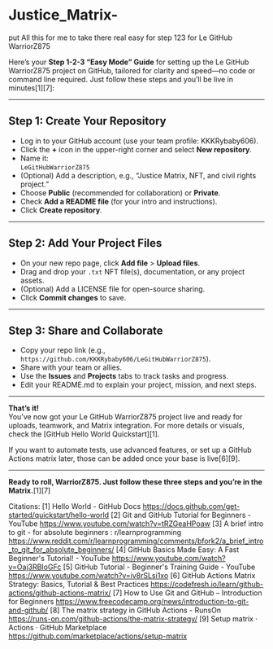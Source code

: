 # Justice_Matrix-

put All this for me to take there real easy for step 123 for Le GitHub WarriorZ875

Here’s your **Step 1-2-3 “Easy Mode” Guide** for setting up the Le GitHub WarriorZ875 project on GitHub, tailored for clarity and speed—no code or command line required. Just follow these steps and you’ll be live in minutes[1][7]:

---

## Step 1: Create Your Repository

- Log in to your GitHub account (use your team profile: KKKRybaby606).
- Click the **+** icon in the upper-right corner and select **New repository**.
- Name it:  
  `LeGitHubWarriorZ875`
- (Optional) Add a description, e.g., “Justice Matrix, NFT, and civil rights project.”
- Choose **Public** (recommended for collaboration) or **Private**.
- Check **Add a README file** (for your intro and instructions).
- Click **Create repository**.

---

## Step 2: Add Your Project Files

- On your new repo page, click **Add file** > **Upload files**.
- Drag and drop your `.txt` NFT file(s), documentation, or any project assets.
- (Optional) Add a LICENSE file for open-source sharing.
- Click **Commit changes** to save.

---

## Step 3: Share and Collaborate

- Copy your repo link (e.g., `https://github.com/KKKRybaby606/LeGitHubWarriorZ875`).
- Share with your team or allies.
- Use the **Issues** and **Projects** tabs to track tasks and progress.
- Edit your README.md to explain your project, mission, and next steps.

---

**That’s it!**  
You’ve now got your Le GitHub WarriorZ875 project live and ready for uploads, teamwork, and Matrix integration. For more details or visuals, check the [GitHub Hello World Quickstart][1].

If you want to automate tests, use advanced features, or set up a GitHub Actions matrix later, those can be added once your base is live[6][9].

---

**Ready to roll, WarriorZ875. Just follow these three steps and you’re in the Matrix.**[1][7]

Citations:
[1] Hello World - GitHub Docs https://docs.github.com/get-started/quickstart/hello-world
[2] Git and GitHub Tutorial for Beginners - YouTube https://www.youtube.com/watch?v=tRZGeaHPoaw
[3] A brief intro to git - for absolute beginners : r/learnprogramming https://www.reddit.com/r/learnprogramming/comments/bfork2/a_brief_intro_to_git_for_absolute_beginners/
[4] GitHub Basics Made Easy: A Fast Beginner's Tutorial! - YouTube https://www.youtube.com/watch?v=Oaj3RBIoGFc
[5] GitHub Tutorial - Beginner's Training Guide - YouTube https://www.youtube.com/watch?v=iv8rSLsi1xo
[6] GitHub Actions Matrix Strategy: Basics, Tutorial & Best Practices https://codefresh.io/learn/github-actions/github-actions-matrix/
[7] How to Use Git and GitHub – Introduction for Beginners https://www.freecodecamp.org/news/introduction-to-git-and-github/
[8] The matrix strategy in GitHub Actions - RunsOn https://runs-on.com/github-actions/the-matrix-strategy/
[9] Setup matrix · Actions · GitHub Marketplace https://github.com/marketplace/actions/setup-matrix
